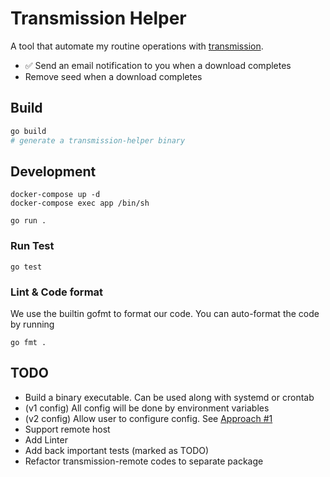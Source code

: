 # Transmission Helper
A tool that automate my routine operations with [transmission](https://github.com/transmission/transmission).
* ✅ Send an email notification to you when a download completes
* Remove seed when a download completes

## Build
```sh
go build
# generate a transmission-helper binary
```

## Development
```
docker-compose up -d
docker-compose exec app /bin/sh

go run .
```

### Run Test
```
go test
```

### Lint & Code format
We use the builtin gofmt to format our code.
You can auto-format the code by running
```
go fmt .
```

## TODO
* Build a binary executable. Can be used along with systemd or crontab
* (v1 config) All config will be done by environment variables
* (v2 config) Allow user to configure config. See [Approach #1](https://stackoverflow.com/a/35419545)
* Support remote host
* Add Linter
* Add back important tests (marked as TODO)
* Refactor transmission-remote codes to separate package
